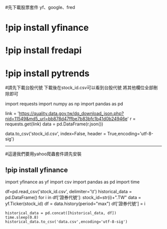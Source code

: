 #先下載股票套件 yf、google、fred

# !pip install yfinance 
# !pip install fredapi 
# !pip install pytrends 





#請先下載台股代號  下載後在stock_id.csv可以看到台股代號 將其他欄位全部刪除即可

import requests
import numpy as np
import pandas as pd

link = 'https://quality.data.gov.tw/dq_download_json.php?nid=11549&md5_url=bb878d47ffbe7b83bfc1b41d0b24946e'
r = requests.get(link)
data = pd.DataFrame(r.json())

data.to_csv('stock_id.csv', index=False, header = True,encoding='utf-8-sig')

---------------------------------------------------------------------------------------------------------

#這邊我們要用yahoo爬蟲套件請先安裝

!pip install yfinance
---------------------------------------------------------------------------------------------------------
import yfinance as yf
import csv
import pandas as pd
import time

df=pd.read_csv('stock_id.csv', delimiter='\t')
historical_data = pd.DataFrame()
for i in df['證券代號']:
    stock_id=str(i)+".TW"
    data = yf.Ticker(stock_id)
    df = data.history(period="max")
    df['證券代號'] = i

    historical_data = pd.concat([historical_data, df])
    time.sleep(0.8)
    historical_data.to_csv('data.csv',encoding='utf-8-sig')
